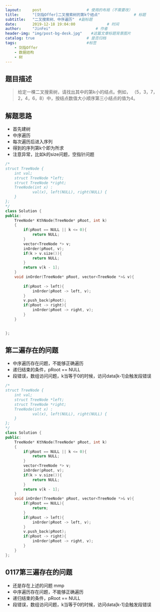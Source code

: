 ```yaml
---
layout:     post                    # 使用的布局（不需要改） 
title:      "[剑指Offer]二叉搜索树的第k个结点"               # 标题  
subtitle:   "二叉搜索树、中序遍历"  #副标题 
date:       2019-12-18 19:04:00              # 时间 
author:     "JinFei"                    # 作者 
header-img: "img/post-bg-desk.jpg"    #这篇文章标题背景图片 
catalog: true                       # 是否归档 
tags:                               #标签     
    - 剑指Offer 
    - 数据结构
    - 树
---
```


## 题目描述

> 给定一棵二叉搜索树，请找出其中的第k小的结点。例如， （5，3，7，2，4，6，8）中，按结点数值大小顺序第三小结点的值为4。

## 解题思路
- 首先建树
- 中序遍历
- 每次遍历后进入序列
- 得到的序列第k个即为所求
- 注意异常，比如k的size问题，空指针问题


```C++
/*
struct TreeNode {
    int val;
    struct TreeNode *left;
    struct TreeNode *right;
    TreeNode(int x) :
            val(x), left(NULL), right(NULL) {
    }
};
*/
class Solution {
public:
    TreeNode* KthNode(TreeNode* pRoot, int k)
    {
        if(pRoot == NULL || k <= 0){
            return NULL;
        }
        vector<TreeNode *> v;
        inOrder(pRoot, v);
        if(k > v.size()){
            return NULL;
        }
        return v[k - 1];
    }
    void inOrder(TreeNode* pRoot, vector<TreeNode *>& v){
        
        if(pRoot -> left){
            inOrder(pRoot -> left, v);
        }
        v.push_back(pRoot);
        if(pRoot -> right){
            inOrder(pRoot -> right, v);
        }
    }

    
};
```

## 第二遍存在的问题
- 中序遍历存在问题，不能够正确遍历
- 递归结束的条件，pRoot == NULL
- 段错误，数组访问问题，k当等于0的时候，访问data[k-1]会触发段错误

```C++
/*
struct TreeNode {
    int val;
    struct TreeNode *left;
    struct TreeNode *right;
    TreeNode(int x) :
            val(x), left(NULL), right(NULL) {
    }
};
*/
class Solution {
public:
    TreeNode* KthNode(TreeNode* pRoot, int k)
    {
        if(pRoot == NULL || k <= 0){
            return NULL;
        }
        vector<TreeNode *> v;
        inOrder(pRoot, v);
        if(k > v.size()){
            return NULL;
        }
        return v[k - 1];
    }
    void inOrder(TreeNode* pRoot, vector<TreeNode *>& v){
        if(pRoot == NULL){
            return;
        }
        if(pRoot -> left){
            inOrder(pRoot -> left, v);
        }
        v.push_back(pRoot);
        if(pRoot -> right){
            inOrder(pRoot -> right, v);
        }
    }
};
```

## 0117第三遍存在的问题
- 还是存在上述的问题 mmp
- 中序遍历存在问题，不能够正确遍历
- 递归结束的条件，pRoot == NULL
- 段错误，数组访问问题，k当等于0的时候，访问data[k-1]会触发段错误